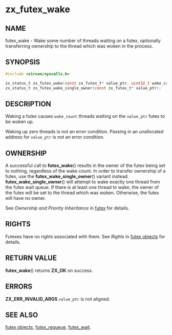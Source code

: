 # zx_futex_wake

## NAME

futex_wake - Wake some number of threads waiting on a futex, optionally
transferring ownership to the thread which was woken in the process.

## SYNOPSIS

```C
#include <zircon/syscalls.h>

zx_status_t zx_futex_wake(const zx_futex_t* value_ptr, uint32_t wake_count);
zx_status_t zx_futex_wake_single_owner(const zx_futex_t* value_ptr);
```

## DESCRIPTION

Waking a futex causes `wake_count` threads waiting on the `value_ptr`
futex to be woken up.

Waking up zero threads is not an error condition.  Passing in an unallocated
address for `value_ptr` is not an error condition.

## OWNERSHIP

A successful call to **futex_wake**() results in the owner of the futex being
set to nothing, regardless of the wake count.  In order to transfer ownership of
a futex, use the **futex_wake_single_owner**() variant instead.
**futex_wake_single_owner**() will attempt to wake exactly one thread from the
futex wait queue.  If there is at least one thread to wake, the owner of the
futex will be set to the thread which was woken.  Otherwise, the futex will have
no owner.

See *Ownership and Priority Inheritance* in [futex](../objects/futex.md) for
details.

## RIGHTS

Futexes have no rights associated with them.  See *Rights* in [futex
objects](../objects/futex.md) for details.

## RETURN VALUE

**futex_wake**() returns **ZX_OK** on success.

## ERRORS

**ZX_ERR_INVALID_ARGS**  `value_ptr` is not aligned.

## SEE ALSO

[futex objects](../objects/futex.md),
[futex_requeue](futex_requeue.md),
[futex_wait](futex_wait.md).
